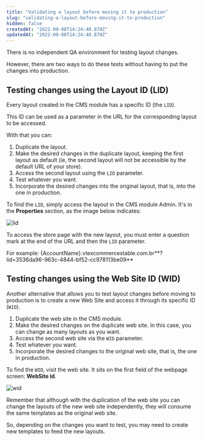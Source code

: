 ```yaml
---
title: "Validating a layout before moving it to production"
slug: "validating-a-layout-before-moving-it-to-production"
hidden: false
createdAt: "2022-09-08T14:24:48.870Z"
updatedAt: "2022-09-08T14:24:48.870Z"
---
```

There is no independent QA environment for testing layout changes.

However, there are two ways to do these tests without having to put the changes into production.

## Testing changes using the Layout ID (LID)

Every layout created in the CMS module has a specific ID (the `LID`).

This ID can be used as a parameter in the URL for the corresponding layout to be accessed.

With that you can:
1. Duplicate the layout.
2. Make the desired changes in the duplicate layout, keeping the first layout as default (ie, the second layout will not be accessible by the default URL of your store).
3. Access the second layout using the `LID` parameter.
4. Test whatever you want.
5. Incorporate the desired changes into the original layout, that is, into the one in production.

To find the `LID`, simply access the layout in the CMS module Admin. It's in the __Properties__ section, as the image below indicates:

![lid](//images.contentful.com/alneenqid6w5/4FISyY6wwg2asGE4Mog2sK/991b8c634b474c336de1754acdb414de/lid.png)

To access the store page with the new layout, you must enter a question mark at the end of the URL and then the `LID` parameter.

For example:
{AccountName}.vtexcommercestable.com.br**?lid=3536da96-963c-4844-bf52-cc978113be09**

## Testing changes using the Web Site ID (WID)

Another alternative that allows you to test layout changes before moving to production is to create a new Web Site and access it through its specific ID (`WID`).

1. Duplicate the web site in the CMS module.
2. Make the desired changes on the duplicate web site. In this case, you can change as many layouts as you want.
3. Access the second web site via the `WID` parameter.
4. Test whatever you want.
5. Incorporate the desired changes to the original web site, that is, the one in production.

To find the `WID`, visit the web site. It sits on the first field of the webpage screen: __WebSite Id__.

![wid](//images.contentful.com/alneenqid6w5/ghvd0wl9HqGu2KCWW2Yu2/5e27a13e79134f7ba89863ccd54031a6/wid.png)

Remember that although with the duplication of the web site you can change the layouts of the new web site independently, they will consume the same templates as the original web site. 

So, depending on the changes you want to test, you may need to create new templates to feed the new layouts.